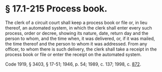 # § 17.1-215 Process book.

<p>The clerk of a circuit court shall keep a process book or file or, in lieu thereof, an automated system, in which the clerk shall enter every such process, order or decree, showing its nature, date, return day and the person to whom, and the time when, it was delivered, or, if it was mailed, the time thereof and the person to whom it was addressed. From any officer, to whom there is such delivery, the clerk shall take a receipt in the process book or file or enter the receipt on the automated system.</p><p>Code 1919, § 3403, § 17-51; 1946, p. 54; 1989, c. 137; 1998, c. <a href='http://lis.virginia.gov/cgi-bin/legp604.exe?981+ful+CHAP0872'>872</a>.</p>
